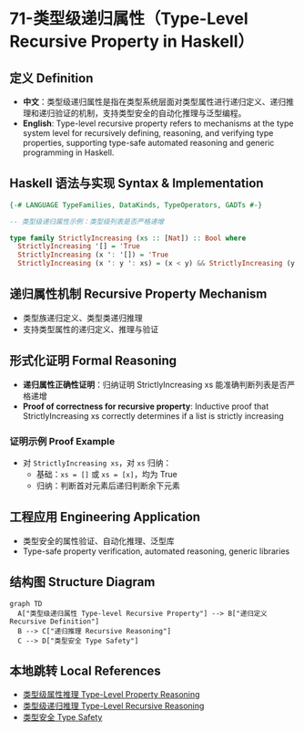 # 71-类型级递归属性（Type-Level Recursive Property in Haskell）

## 定义 Definition

- **中文**：类型级递归属性是指在类型系统层面对类型属性进行递归定义、递归推理和递归验证的机制，支持类型安全的自动化推理与泛型编程。
- **English**: Type-level recursive property refers to mechanisms at the type system level for recursively defining, reasoning, and verifying type properties, supporting type-safe automated reasoning and generic programming in Haskell.

## Haskell 语法与实现 Syntax & Implementation

```haskell
{-# LANGUAGE TypeFamilies, DataKinds, TypeOperators, GADTs #-}

-- 类型级递归属性示例：类型级列表是否严格递增

type family StrictlyIncreasing (xs :: [Nat]) :: Bool where
  StrictlyIncreasing '[] = 'True
  StrictlyIncreasing (x ': '[]) = 'True
  StrictlyIncreasing (x ': y ': xs) = (x < y) && StrictlyIncreasing (y ': xs)
```

## 递归属性机制 Recursive Property Mechanism

- 类型族递归定义、类型类递归推理
- 支持类型属性的递归定义、推理与验证

## 形式化证明 Formal Reasoning

- **递归属性正确性证明**：归纳证明 StrictlyIncreasing xs 能准确判断列表是否严格递增
- **Proof of correctness for recursive property**: Inductive proof that StrictlyIncreasing xs correctly determines if a list is strictly increasing

### 证明示例 Proof Example

- 对 `StrictlyIncreasing xs`，对 `xs` 归纳：
  - 基础：`xs = []` 或 `xs = [x]`，均为 True
  - 归纳：判断首对元素后递归判断余下元素

## 工程应用 Engineering Application

- 类型安全的属性验证、自动化推理、泛型库
- Type-safe property verification, automated reasoning, generic libraries

## 结构图 Structure Diagram

```mermaid
graph TD
  A["类型级递归属性 Type-level Recursive Property"] --> B["递归定义 Recursive Definition"]
  B --> C["递归推理 Recursive Reasoning"]
  C --> D["类型安全 Type Safety"]
```

## 本地跳转 Local References

- [类型级属性推理 Type-Level Property Reasoning](../56-Type-Level-Property-Reasoning/01-Type-Level-Property-Reasoning-in-Haskell.md)
- [类型级递归推理 Type-Level Recursive Reasoning](../58-Type-Level-Recursive-Reasoning/01-Type-Level-Recursive-Reasoning-in-Haskell.md)
- [类型安全 Type Safety](../14-Type-Safety/01-Type-Safety-in-Haskell.md)
